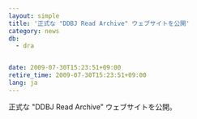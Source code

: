 ```yaml
---
layout: simple
title: '正式な "DDBJ Read Archive" ウェブサイトを公開'
category: news
db:
  - dra


date: 2009-07-30T15:23:51+09:00
retire_time: 2009-07-30T15:23:51+09:00
lang: ja
---
```


正式な "DDBJ Read Archive" ウェブサイトを公開。
